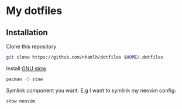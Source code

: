 # My dotfiles

## Installation

Clone this repository
```bash
git clone https://github.com/nhamlh/dotfiles $HOME/.dotfiles
```

Install [GNU stow](https://www.gnu.org/software/stow/)
```bash
pacman -S stow
```

Symlink component you want. E.g I want to symlink my neovim config:
```bash
stow neovim
```
